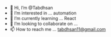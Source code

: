 - 👋 Hi, I’m @Tabdhsan
- 👀 I’m interested in ... automation
- 🌱 I’m currently learning ... React
- 💞️ I’m looking to collaborate on ...
- 📫 How to reach me ... tabdhsan11@gmail.com

<!---
Tabdhsan/Tabdhsan is a ✨ special ✨ repository because its `README.md` (this file) appears on your GitHub profile.
You can click the Preview link to take a look at your changes.
--->
